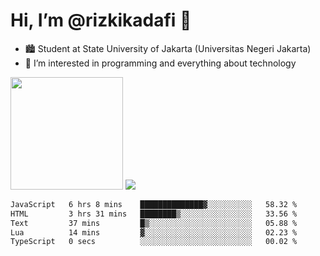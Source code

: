 # Hi, I’m @rizkikadafi 👋
- 🏙 Student at State University of Jakarta (Universitas Negeri Jakarta)
- 👀 I’m interested in programming and everything about technology
<img height="180em" src="https://github-readme-stats.vercel.app/api?username=rizkikadafi&show_icons=true&hide_border=true&&count_private=true&include_all_commits=true" />
<img src="https://github-readme-stats.vercel.app/api/top-langs/?username=rizkikadafi&show_icons=true&hide_border=true&&count_private=true&include_all_commits=true" />

<!--START_SECTION:waka-->

```txt
JavaScript   6 hrs 8 mins    ██████████████▓░░░░░░░░░░   58.32 %
HTML         3 hrs 31 mins   ████████▒░░░░░░░░░░░░░░░░   33.56 %
Text         37 mins         █▒░░░░░░░░░░░░░░░░░░░░░░░   05.88 %
Lua          14 mins         ▓░░░░░░░░░░░░░░░░░░░░░░░░   02.23 %
TypeScript   0 secs          ░░░░░░░░░░░░░░░░░░░░░░░░░   00.02 %
```

<!--END_SECTION:waka-->

<!---
rizkikadafi/rizkikadafi is a ✨ special ✨ repository because its `README.md` (this file) appears on your GitHub profile.
You can click the Preview link to take a look at your changes.
--->
